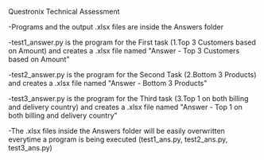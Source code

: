 Questronix Technical Assessment

-Programs and the output .xlsx files are inside the Answers folder

-test1_answer.py is the program for the First task (1.Top 3 Customers based on Amount) and creates a .xlsx file named "Answer - Top 3 Customers based on Amount"

-test2_answer.py is the program for the Second Task (2.Bottom 3 Products) and creates a .xlsx file named "Answer - Bottom 3 Products"

-test3_answer.py is the program for the Third task (3.Top 1 on both billing and delivery country) and creates a .xlsx file named "Answer - Top 1 on both billing and delivery country"

-The .xlsx files inside the Answers folder will be easily overwritten everytime a program is being executed (test1_ans.py, test2_ans.py, test3_ans.py)